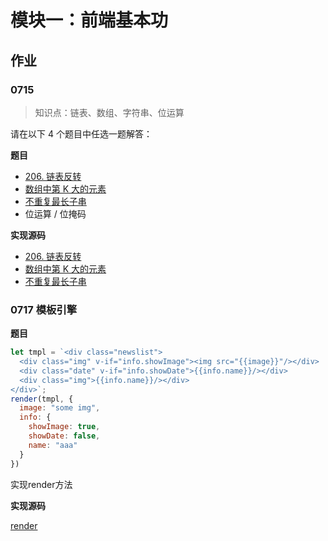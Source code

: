 # 模块一：前端基本功

## 作业

### 0715

> 知识点：链表、数组、字符串、位运算

请在以下 4 个题目中任选一题解答：

**题目**

+ [206. 链表反转](https://leetcode-cn.com/problems/reverse-linked-list/)
+ [数组中第 K 大的元素](https://leetcode-cn.com/problems/kth-largest-element-in-an-array/)
+ [不重复最长子串](https://leetcode-cn.com/problems/longest-substring-without-repeating-characters/)
+ 位运算 / 位掩码

**实现源码**

+ [206. 链表反转](./206reverseList.js)
+ [数组中第 K 大的元素](./215findKthLargest.js)
+ [不重复最长子串](./003lengthOfLongestSubstring.js)

### 0717 模板引擎

**题目**

```javascript
let tmpl = `<div class="newslist">
  <div class="img" v-if="info.showImage"><img src="{{image}}"/></div>
  <div class="date" v-if="info.showDate">{{info.name}}/></div>
  <div class="img">{{info.name}}/></div>
</div>`;
render(tmpl, {
  image: "some img",
  info: {
    showImage: true,
    showDate: false,
    name: "aaa"
  }
})
```
实现render方法

**实现源码**

[render](./renderTemplate.js)
